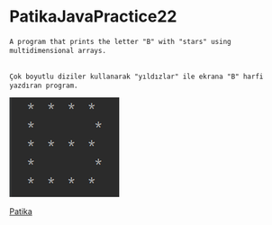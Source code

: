# PatikaJavaPractice22
```
A program that prints the letter "B" with "stars" using multidimensional arrays.
```
```

Çok boyutlu diziler kullanarak "yıldızlar" ile ekrana "B" harfi  yazdıran program.
```
![BWithStars.png](BWithStars.png)

[Patika](https://www.patika.dev)


